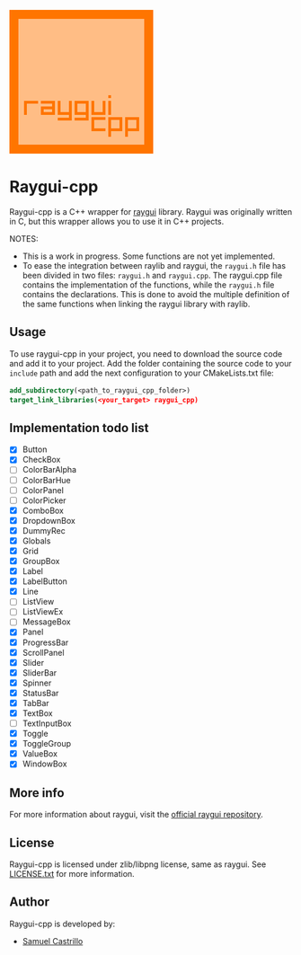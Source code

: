![raygui_cpp_256x256.png](raygui_cpp_256x256.png)

# Raygui-cpp

Raygui-cpp is a C++ wrapper for [raygui](https://github.com/raysan5/raygui) library.
Raygui was originally written in C, but this wrapper allows you to use it in C++ projects.

NOTES:

- This is a work in progress. Some functions are not yet implemented.
- To ease the integration between raylib and raygui, the `raygui.h` file has been divided in two files: `raygui.h` and
  `raygui.cpp`.
  The raygui.cpp file contains the implementation of the functions, while the `raygui.h` file contains the
  declarations.
  This is done to avoid the multiple definition of the same functions when linking the raygui library
  with raylib.

## Usage

To use raygui-cpp in your project, you need to download the source code and add it to your project.
Add the folder containing the source code to your `include` path and add the next configuration to your CMakeLists.txt
file:

```cmake
add_subdirectory(<path_to_raygui_cpp_folder>)
target_link_libraries(<your_target> raygui_cpp)
```

## Implementation todo list

- [x] Button
- [x] CheckBox
- [ ] ColorBarAlpha
- [ ] ColorBarHue
- [ ] ColorPanel
- [ ] ColorPicker
- [x] ComboBox
- [x] DropdownBox
- [x] DummyRec
- [x] Globals
- [x] Grid
- [x] GroupBox
- [x] Label
- [x] LabelButton
- [x] Line
- [ ] ListView
- [ ] ListViewEx
- [ ] MessageBox
- [x] Panel
- [x] ProgressBar
- [x] ScrollPanel
- [x] Slider
- [x] SliderBar
- [x] Spinner
- [x] StatusBar
- [x] TabBar
- [x] TextBox
- [ ] TextInputBox
- [x] Toggle
- [x] ToggleGroup
- [x] ValueBox
- [x] WindowBox

## More info

For more information about raygui, visit the [official raygui repository](https://github.com/raysan5/raygui).

## License

Raygui-cpp is licensed under zlib/libpng license, same as raygui. See [LICENSE.txt](LICENSE.txt) for more information.

## Author

Raygui-cpp is developed by:

- [Samuel Castrillo](https://github.com/scastd)
